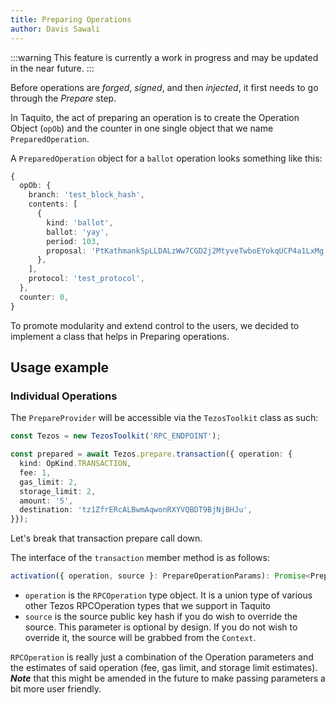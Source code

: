 ```yaml
---
title: Preparing Operations
author: Davis Sawali
---
```



:::warning
This feature is currently a work in progress and may be updated in the near future.
:::


Before operations are _forged_, _signed_, and then _injected_, it first needs to go through the _Prepare_ step.

In Taquito, the act of preparing an operation is to create the Operation Object (`opOb`) and the counter in one single object that we name `PreparedOperation`.

A `PreparedOperation` object for a `ballot` operation looks something like this:
```typescript
{
  opOb: {
    branch: 'test_block_hash',
    contents: [
      {
        kind: 'ballot',
        ballot: 'yay',
        period: 103,
        proposal: 'PtKathmankSpLLDALzWw7CGD2j2MtyveTwboEYokqUCP4a1LxMg',
      },
    ],
    protocol: 'test_protocol',
  },
  counter: 0,
}
```

To promote modularity and extend control to the users, we decided to implement a class that helps in Preparing operations.

## Usage example

### Individual Operations
The `PrepareProvider` will be accessible via the `TezosToolkit` class as such:
```typescript
const Tezos = new TezosToolkit('RPC_ENDPOINT');

const prepared = await Tezos.prepare.transaction({ operation: {
  kind: OpKind.TRANSACTION,
  fee: 1,
  gas_limit: 2,
  storage_limit: 2,
  amount: '5',
  destination: 'tz1ZfrERcALBwmAqwonRXYVQBDT9BjNjBHJu',
}});
```

Let's break that transaction prepare call down.

The interface of the `transaction` member method is as follows:
```typescript
activation({ operation, source }: PrepareOperationParams): Promise<PreparedOperation>;
```

- `operation` is the `RPCOperation` type object. It is a union type of various other Tezos RPCOperation types that we support in Taquito
- `source` is the source public key hash if you do wish to override the source. This parameter is optional by design. If you do not wish to override it, the source will be grabbed from the `Context`.

`RPCOperation` is really just a combination of the Operation parameters and the estimates of said operation (fee, gas limit, and storage limit estimates). _**Note**_ that this might be amended in the future to make passing parameters a bit more user friendly. 









